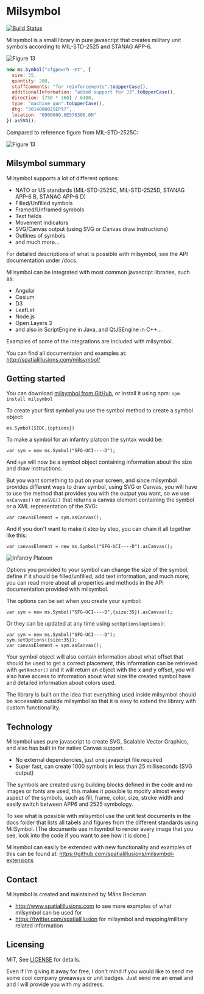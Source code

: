 # Milsymbol

[![Build Status](https://travis-ci.org/spatialillusions/milsymbol.svg?branch=master)](https://travis-ci.org/spatialillusions/milsymbol)

Milsymbol is a small library in pure javascript that creates military unit symbols according to MIL-STD-2525 and STANAG APP-6.

![Figure 13](https://github.com/spatialillusions/milsymbol/blob/master/docs/images/milsymbol.png?raw=true)

```javascript
new ms.Symbol("sfgpewrh--mt", {
  size: 35,
  quantity: 200,
  staffComments: "for reinforcements".toUpperCase(),
  additionalInformation: "added support for JJ".toUpperCase(),
  direction: (750 * 360) / 6400,
  type: "machine gun".toUpperCase(),
  dtg: "30140000ZSEP97",
  location: "0900000.0E570306.0N"
}).asSVG();
```

Compared to reference figure from MIL-STD-2525C:

![Figure 13](https://github.com/spatialillusions/milsymbol/blob/master/docs/images/figure13.png?raw=true)

## Milsymbol summary

Milsymbol supports a lot of different options:

- NATO or US standards (MIL-STD-2525C, MIL-STD-2525D, STANAG APP-6 B, STANAG APP-6 D)
- Filled/Unfilled symbols
- Framed/Unframed symbols
- Text fields
- Movement indicators
- SVG/Canvas output (using SVG or Canvas draw instructions)
- Outlines of symbols
- and much more...

For detailed descriptions of what is possible with milsymbol, see the API documentation under /docs.

Milsymbol can be integrated with most common javascript libraries, such as:

- Angular
- Cesium
- D3
- LeafLet
- Node.js
- Open Layers 3
- and also in ScriptEngine in Java, and QtJSEngine in C++...

Examples of some of the integrations are included with milsymbol.

You can find all documentaion and examples at:
http://spatialillusions.com/milsymbol/

## Getting started

You can download [milsymbol from GitHub](https://github.com/spatialillusions/milsymbol "milsymbol"), or install it using npm:
`npm install milsymbol`

To create your first symbol you use the symbol method to create a symbol object:

`ms.Symbol(SIDC,{options})`

To make a symbol for an infantry platoon the syntax would be:

`var sym = new ms.Symbol("SFG-UCI----D");`

And `sym` will now be a symbol object containing information about the size and draw instructions.

But you want something to put on your screen, and since milsymbol provides different ways to draw symbol, using SVG or Canvas, you will have to use the method that provides you with the output you want, so we use `asCanvas()` or `asSVG()` that returns a canvas element containing the symbol or a XML representation of the SVG:

`var canvasElement = sym.asCanvas();`

And if you don't want to make it step by step, you can chain it all together like this:

`var canvasElement = new ms.Symbol("SFG-UCI----D").asCanvas();`

![Infantry Platoon](https://github.com/spatialillusions/milsymbol/blob/master/docs/images/infantry-platoon.png?raw=true)

Options you provided to your symbol can change the size of the symbol, define if it should be filled/unfilled, add text information, and much more; you can read more about all properties and methods in the API documentation provided with milsymbol.

The options can be set when you create your symbol:

`var sym = new ms.Symbol("SFG-UCI----D",{size:35}).asCanvas();`

Or they can be updated at any time using `setOptions(options)`:

```
var sym = new ms.Symbol("SFG-UCI----D");
sym.setOptions({size:35});
var canvasElement = sym.asCanvas();
```

Your symbol object will also contain information about what offset that should be used to get a correct placement, this information can be retrieved with `getAnchor()` and it will return an object with the x and y offset, you will also have access to information about what size the created symbol have and detailed information about colors used.

The library is built on the idea that everything used inside milsymbol should be accessable outside milsymbol so that it is easy to extend the library with custom functionallity.

## Technology

Milsymbol uses pure javascript to create SVG, Scalable Vector Graphics, and also has built in for native Canvas support.

- No external dependencies, just one javascript file required
- Super fast, can create 1000 symbols in less than 25 milliseconds (SVG output)

The symbols are created using building blocks defined in the code and no images or fonts are used, this makes it possible to modify almost every aspect of the symbols, such as fill, frame, color, size, stroke width and easily switch between APP6 and 2525 symbology.

To see what is possible with milsymbol use the unit test documents in the docs folder that lists all tabels and figures from the different standards using MilSymbol. (The documents use milsymbol to render every image that you see, look into the code if you want to see how it is done.)

Milsymbol can easily be extended with new functionality and examples of this can be found at: https://github.com/spatialillusions/milsymbol-extensions

## Contact

Milsymbol is created and maintained by Måns Beckman

- http://www.spatialillusions.com to see more examples of what milsymbol can be used for
- https://twitter.com/spatialillusion for milsymbol and mapping/military related information

## Licensing

MIT, See [LICENSE](LICENSE) for details.

Even if I'm giving it away for free, I don't mind if you would like to send me some cool company giveaways or unit badges. Just send me an email and and I will provide you with my address.
